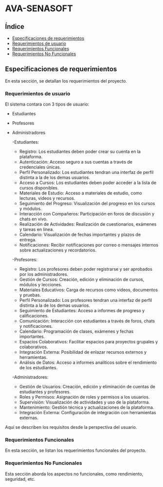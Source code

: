 # AVA-SENASOFT

## Índice

- [Especificaciones de requerimientos](#especificaciones-de-requerimientos)
- [Requerimientos de usuario](#requerimientos-de-usuario)
- [Requerimientos Funcionales](#requerimientos-funcionales)
- [Requerimientos No Funcionales](#requerimientos-no-funcionales)


## Especificaciones de requerimientos

En esta sección, se detallan los requerimientos del proyecto.


### Requerimientos de usuario
El sistema contara con 3 tipos de usuario:
- Estudiantes
- Profesores
- Administradores


  -Estudiantes:
    - Registro: Los estudiantes deben poder crear su cuenta en la plataforma.
    - Autenticación: Acceso seguro a sus cuentas a través de credenciales únicas.
    - Perfil Personalizado: Los estudiantes tendran una interfaz de perfil distinta a la de los demas usuarios.
    - Acceso a Cursos: Los estudiantes deben poder acceder a la lista de cursos disponibles.
    - Materiales de Estudio: Acceso a materiales de estudio, como lecturas, videos y recursos.
    - Seguimiento del Progreso: Visualización del progreso en los cursos y módulos.
    - Interacción con Compañeros: Participación en foros de discusión y chats en vivo.
    - Realización de Actividades: Realización de cuestionarios, exámenes y tareas en línea.
    - Calendario: Visualización de fechas importantes y plazos de entrega.
    - Notificaciones: Recibir notificaciones por correo o mensajes internos sobre actualizaciones y recordatorios.
 
  -Profesores:
    - Registro: Los profesores deben poder registrarse y ser aprobados por los administradores.
    - Gestión de Cursos: Creación, edición y eliminación de cursos, módulos y lecciones.
    - Materiales Educativos: Carga de recursos como videos, documentos y pruebas.
    - Perfil Personalizado: Los profesores tendran una interfaz de perfil distinta a la de los demas usuarios.
    - Seguimiento de Estudiantes: Acceso a informes de progreso y calificaciones.
    - Comunicación: Interacción con estudiantes a través de foros, chats y notificaciones.
    - Calendario: Programación de clases, exámenes y fechas importantes.
    - Espacios Colaborativos: Facilitar espacios para proyectos grupales y colaborativos.
    - Integración Externa: Posibilidad de enlazar recursos externos y herramientas.
    - Análisis de Datos: Acceso a informes analíticos sobre el rendimiento de los estudiantes.
 
  -Administradores:
    - Gestión de Usuarios: Creación, edición y eliminación de cuentas de estudiantes y profesores.
    - Roles y Permisos: Asignación de roles y permisos a los usuarios.
    - Supervisión: Visualización de actividades y uso de la plataforma.
    - Mantenimiento: Gestión técnica y actualizaciones de la plataforma.
    - Integración Externa: Configuración de integración con herramientas externas.
 

Aquí se describen los requisitos desde la perspectiva del usuario.

### Requerimientos Funcionales

En esta sección, se listan los requerimientos funcionales del proyecto.

### Requerimientos No Funcionales

Esta sección aborda los aspectos no funcionales, como rendimiento, seguridad, etc.



